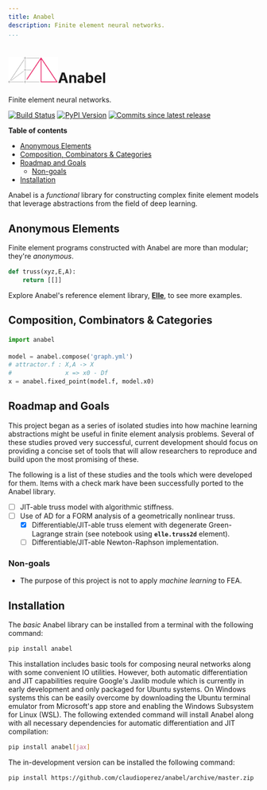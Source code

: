 ```yaml
---
title: Anabel
description: Finite element neural networks.
...
```


<h1><img src="img/main.svg" alt="" width=100></img>Anabel</h1>

Finite element neural networks.

[![Build Status][travis-image]][travis-link]
[![PyPI Version][pypi-v-image]][pypi-v-link]
[![Commits since latest release][gh-image]][gh-link]

**Table of contents**

- [Anonymous Elements](#anonymous-elements)
- [Composition, Combinators & Categories](#composition-combinators--categories)
- [Roadmap and Goals](#roadmap-and-goals)
  - [Non-goals](#non-goals)
- [Installation](#installation)

Anabel is a *functional* library for constructing complex finite element models that leverage abstractions from the field of deep learning.

## Anonymous Elements

Finite element programs constructed with Anabel are more than modular; they're *anonymous*.

```python
def truss(xyz,E,A):
    return [[]]
```

Explore Anabel's reference element library, [**Elle**](elle), to see more examples.

## Composition, Combinators & Categories

```python
import anabel

model = anabel.compose('graph.yml')
# attractor.f : X,A -> X
#               x => x0 - Df
x = anabel.fixed_point(model.f, model.x0)
```

## Roadmap and Goals

This project began as a series of isolated studies into how machine learning abstractions might be useful in finite element analysis problems. Several of these studies proved very successful, current development should focus on providing a concise set of tools that will allow researchers to reproduce and build upon the most promising of these.

The following is a list of these studies and the tools which were developed for them. Items with a check mark have been successfully ported to the Anabel library.

- [ ] JIT-able truss model with algorithmic stiffness.
- [ ] Use of AD for a FORM analysis of a geometrically nonlinear truss.
  - [x] Differentiable/JIT-able truss element with degenerate Green-Lagrange strain (see notebook using **`elle.truss2d`** element).
  - [ ] Differentiable/JIT-able Newton-Raphson implementation.

### Non-goals

- The purpose of this project is not to apply *machine learning* to FEA.


## Installation

The *basic* Anabel library can be installed from a terminal with the following command:

```bash
pip install anabel
```

This installation includes basic tools for composing neural networks along with some convenient IO utilities. However, both automatic differentiation and JIT capabilities require Google's Jaxlib module which is currently in early development and only packaged for Ubuntu systems. On Windows systems this can be easily overcome by downloading the Ubuntu terminal emulator from Microsoft's app store and enabling the Windows Subsystem for Linux (WSL). The following extended command will install Anabel along with all necessary dependencies for automatic differentiation and JIT compilation:

```bash
pip install anabel[jax]
```

The in-development version can be installed the following command:

    pip install https://github.com/claudioperez/anabel/archive/master.zip

[pypi-v-image]: https://img.shields.io/pypi/v/anabel.svg
[pypi-v-link]: https://pypi.org/project/anabel/

[travis-image]: https://api.travis-ci.org/claudioperez/anabel.svg?branch=master
[travis-link]: https://travis-ci.org/claudioperez/anabel

[gh-link]: https://github.com/claudioperez/anabel/compare/v0.0.0...master
[gh-image]: https://img.shields.io/github/commits-since/claudioperez/anabel/v0.0.0.svg

